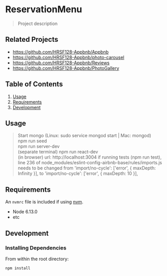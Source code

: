 # ReservationMenu

> Project description

## Related Projects

  - https://github.com/HRSF128-Appbnb/Appbnb
  - https://github.com/HRSF128-Appbnb/photo-carousel
  - https://github.com/HRSF128-Appbnb/Reviews
  - https://github.com/HRSF128-Appbnb/PhotoGallery


## Table of Contents

1. [Usage](#Usage)
1. [Requirements](#requirements)
1. [Development](#development)

## Usage

> Start mongo (Linux: sudo service mongod start | Mac: mongod)\
> npm run seed\
> npm run server-dev\
> (separate terminal) npm run react-dev\
> (in browser) url: http://localhost:3004
> if running tests (npm run test), line 236 of node_modules/eslint-config-airbnb-base/rules/imports.js needs to be changed from 'import/no-cycle': ['error', { maxDepth: Infinity }], to 'import/no-cycle': ['error', { maxDepth: 10 }],
## Requirements

An `nvmrc` file is included if using [nvm](https://github.com/creationix/nvm).

- Node 6.13.0
- etc

## Development

### Installing Dependencies

From within the root directory:

```sh
npm install
```

